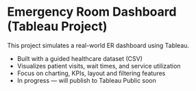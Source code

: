 # Emergency Room Dashboard (Tableau Project)

This project simulates a real-world ER dashboard using Tableau.

- Built with a guided healthcare dataset (CSV)
- Visualizes patient visits, wait times, and service utilization
- Focus on charting, KPIs, layout and filtering features
- In progress — will publish to Tableau Public soon

